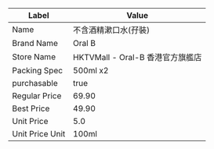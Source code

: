 | Label           | Value                     |
| --------------- | ------------------------- |
| Name            | 不含酒精漱口水(孖裝)               |
| Brand Name      | Oral B                    |
| Store Name      | HKTVMall - Oral-B 香港官方旗艦店 |
| Packing Spec    | 500ml x2                  |
| purchasable     | true                      |
| Regular Price   | 69.90                     |
| Best Price      | 49.90                     |
| Unit Price      | 5.0                       |
| Unit Price Unit | 100ml                     |
